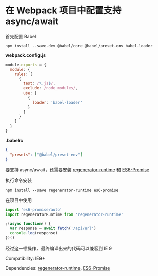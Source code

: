 # 在 Webpack 项目中配置支持 async/await

首先配置 Babel

``` shell
npm install --save-dev @babel/core @babel/preset-env babel-loader
```

**webpack.config.js**

``` javascript
module.exports = {
  module: {
    rules: [
      {
        test: /\.js$/,
        exclude: /node_modules/,
        use: [
          {
            loader: 'babel-loader'
          }
        ]
      }
    ]
  }
}
```

**.babelrc**

``` json
{
  "presets": ["@babel/preset-env"]
}
```

要支持 async/await，还需要安装 [regenerator-runtime](https://github.com/facebook/regenerator/tree/master/packages/regenerator-runtime) 和 [ES6-Promise](https://github.com/stefanpenner/es6-promise)

执行命令安装

``` shell
npm install --save regenerator-runtime es6-promise
```

在项目中使用

``` javascript
import 'es6-promise/auto'
import regeneratorRuntime from 'regenerator-runtime'

;(async function() {
  var response = await fetch('/api/url')
  console.log(response)
})()
```

经过这一顿操作，最终编译出来的代码可以兼容到 IE 9

Compatibility: IE9+

Dependencies: [regenerator-runtime](https://github.com/facebook/regenerator/tree/master/packages/regenerator-runtime), [ES6-Promise](https://github.com/stefanpenner/es6-promise)
